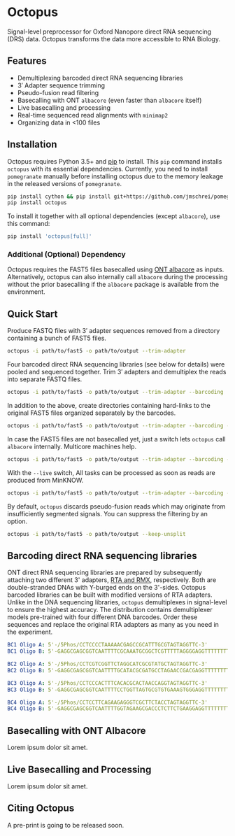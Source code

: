 # Octopus
Signal-level preprocessor for Oxford Nanopore direct RNA sequencing
(DRS) data. Octopus transforms the data more accessible to RNA Biology.

## Features
* Demultiplexing barcoded direct RNA sequencing libraries
* 3′ Adapter sequence trimming
* Pseudo-fusion read filtering
* Basecalling with ONT `albacore` (even faster than `albacore` itself)
* Live basecalling and processing
* Real-time sequenced read alignments with `minimap2`
* Organizing data in <100 files

## Installation
Octopus requires Python 3.5+ and [pip](http://pypi.python.org/pypi/pip) to install.
This `pip` command installs `octopus` with its essential dependencies. Currently,
you need to install `pomegranate` manually before installing octopus due to the
memory leakage in the released versions of `pomegranate`.

```bash
pip install cython && pip install git+https://github.com/jmschrei/pomegranate.git
pip install octopus
```

To install it together with all optional dependencies (except `albacore`), use this
command:

```bash
pip install 'octopus[full]'
```

### Additional (Optional) Dependency
Octopus requires the FAST5 files basecalled using
[ONT albacore](https://community.nanoporetech.com/downloads) as inputs.
Alternatively, octopus can also internally call `albacore` during the
processing without the prior basecalling if the `albacore` package is
available from the environment.

## Quick Start
Produce FASTQ files with 3′ adapter sequences removed from a directory
containing a bunch of FAST5 files.

```bash
octopus -i path/to/fast5 -o path/to/output --trim-adapter
```

Four barcoded direct RNA sequencing libraries (see below for details)
were pooled and sequenced together. Trim 3′ adapters and demultiplex
the reads into separate FASTQ files.

```bash
octopus -i path/to/fast5 -o path/to/output --trim-adapter --barcoding
```

In addition to the above, create directories containing hard-links to
the original FAST5 files organized separately by the barcodes.

```bash
octopus -i path/to/fast5 -o path/to/output --trim-adapter --barcoding --fast5
```

In case the FAST5 files are not basecalled yet, just a switch lets
`octopus` call `albacore` internally. Multicore machines help.

```bash
octopus -i path/to/fast5 -o path/to/output --trim-adapter --barcoding --fast5 --albacore-onthefly --parallel 40
```

With the `--live` switch, All tasks can be processed as soon as reads
are produced from MinKNOW.

```bash
octopus -i path/to/fast5 -o path/to/output --trim-adapter --barcoding --albacore-onthefly --parallel 40 --live
```

By default, `octopus` discards pseudo-fusion reads which may originate
from insufficiently segmented signals. You can suppress the filtering
by an option.

```bash
octopus -i path/to/fast5 -o path/to/output --keep-unsplit
```

## Barcoding direct RNA sequencing libraries
ONT direct RNA sequencing libraries are prepared by subsequently attaching
two different 3' adapters, [RTA and RMX](https://community.nanoporetech.com/protocols/sequence-specific-direct-rna-sequencing/v/drss_9035_v1_revg_11may2017/overview-of-the-direct-rna),
respectively. Both are double-stranded DNAs with Y-burged ends on the
3'-sides. Octopus barcoded libraries can be built with modified versions of
RTA adapters. Unlike in the DNA sequencing libraries, `octopus` demultiplexes
in signal-level to ensure the highest accuracy. The distribution contains
demultiplexer models pre-trained with four different DNA barcodes.
Order these sequences and replace the original RTA adapters as many as you
need in the experiment.

```yaml
BC1 Oligo A: 5'-/5Phos/CCTCCCCTAAAAACGAGCCGCATTTGCGTAGTAGGTTC-3'
BC1 Oligo B: 5'-GAGGCGAGCGGTCAATTTTCGCAAATGCGGCTCGTTTTTAGGGGAGGTTTTTTTTTT-3'
```

```yaml
BC2 Oligo A: 5'-/5Phos/CCTCGTCGGTTCTAGGCATCGCGTATGCTAGTAGGTTC-3'
BC2 Oligo B: 5'-GAGGCGAGCGGTCAATTTTGCATACGCGATGCCTAGAACCGACGAGGTTTTTTTTTT-3'
```

```yaml
BC3 Oligo A: 5'-/5Phos/CCTCCCACTTTCACACGCACTAACCAGGTAGTAGGTTC-3'
BC3 Oligo B: 5'-GAGGCGAGCGGTCAATTTTCCTGGTTAGTGCGTGTGAAAGTGGGAGGTTTTTTTTTT-3'
```

```yaml
BC4 Oligo A: 5'-/5Phos/CCTCCTTCAGAAGAGGGTCGCTTCTACCTAGTAGGTTC-3'
BC4 Oligo B: 5'-GAGGCGAGCGGTCAATTTTGGTAGAAGCGACCCTCTTCTGAAGGAGGTTTTTTTTTT-3'
```

## Basecalling with ONT Albacore
Lorem ipsum dolor sit amet.

## Live Basecalling and Processing
Lorem ipsum dolor sit amet.

## Citing Octopus
A pre-print is going to be released soon.
